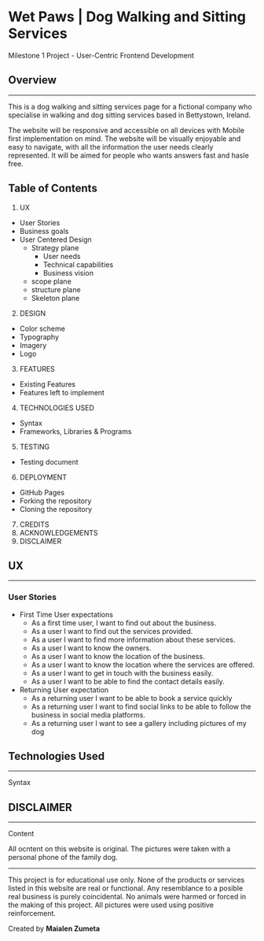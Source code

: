 # **Wet Paws** | Dog Walking and Sitting Services
Milestone 1 Project - User-Centric Frontend Development 

## Overview
---
This is a dog walking and sitting services page for a fictional company
who specialise in walking and dog sitting services based in Bettystown, Ireland.

The website will be responsive and accessible on all devices with Mobile first 
implementation on mind. The website will be visually enjoyable and easy to navigate,
with all the information the user needs clearly represented. It will be aimed for people
who wants answers fast and hasle free.

## Table of Contents
1. UX
- User Stories
- Business goals
- User Centered Design
    - Strategy plane
        - User needs
        - Technical capabilities
        - Business vision
    - scope plane
    - structure plane
    - Skeleton plane
2. DESIGN
- Color scheme
- Typography
- Imagery
- Logo
3. FEATURES
- Existing Features
- Features left to implement
4. TECHNOLOGIES USED
- Syntax
- Frameworks, Libraries & Programs
5. TESTING
- Testing document
6. DEPLOYMENT
- GitHub Pages
- Forking the repository
- Cloning the repository
7. CREDITS
8. ACKNOWLEDGEMENTS
9. DISCLAIMER

## UX
---
### User Stories

- First Time User expectations
    - As a first time user, I want to find out about the business.
    - As a user I want to find out the services provided.
    - As a user I want to find more information about these services.
    - As a user I want to know the owners.
    - As a user I want to know the location of the business.
    - As a user I want to know the location where the services are offered.
    - As a user I want to get in touch with the business easily.
    - As a user I want to be able to find the contact details easily.
- Returning User expectation
    - As a returning user I want to be able to book a service quickly
    - As a returning user I want to find social links to be able to follow the
    business in social media platforms.
    - As a returning user I want to see a gallery including pictures of my dog 
    










## Technologies Used
---
Syntax




## DISCLAIMER
---
Content

All ocntent on this website is original. The pictures were taken with a personal
phone of the family dog.

---
This project is for educational use only. None of the products or services listed
in this website are real or functional. Any resemblance to a posible real business is purely coincidental.
No animals were harmed or forced in the making of this project. All pictures were used
using positive reinforcement.

Created by **Maialen Zumeta**